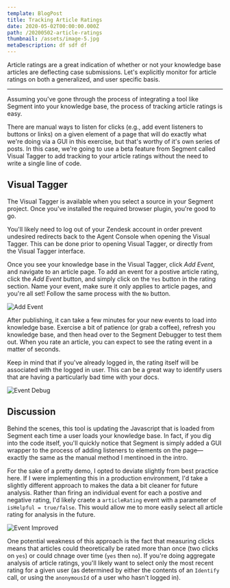 ```yaml
---
template: BlogPost
title: Tracking Article Ratings
date: 2020-05-02T00:00:00.000Z
path: /20200502-article-ratings
thumbnail: /assets/image-5.jpg
metaDescription: df sdf df
---
```


Article ratings are a great indication of whether or not your knowledge base articles are deflecting case submissions. Let's explicitly monitor for article ratings on both a generalized, and user specific basis.

<!-- end -->
---
Assuming you've gone through the process of integrating a tool like Segment into your knowledge base, the process of tracking article ratings is easy. 

There are manual ways to listen for clicks (e.g., add event listeners to buttons or links) on a given element of a page that will do exactly what we're doing via a GUI in this exercise, but that's worthy of it's own series of posts. In this case, we're going to use a beta feature from Segment called Visual Tagger to add tracking to your article ratings without the need to write a single line of code. 

## Visual Tagger

The Visual Tagger is available when you select a source in your Segment project. Once you've installed the required browser plugin, you're good to go. 

You'll likely need to log out of your Zendesk account in order prevent undesired redirects back to the Agent Console when opening the Visual Tagger. This can be done prior to opening Visual Tagger, or directly from the Visual Tagger interface. 

Once you see your knowledge base in the Visual Tagger, click _Add Event_, and navigate to an article page. To add an event for a postive article rating, click the _Add Event_ button, and simply click on the `Yes` button in the rating section. Name your event, make sure it only applies to article pages, and you're all set! Follow the same process with the `No` button. 

![Add Event](/assets/add_event.gif)

After publishing, it can take a few minutes for your new events to load into knowledge base. Exercise a bit of patience (or grab a coffee), refresh you knowledge base, and then head over to the Segment Debugger to test them out. When you rate an article, you can expect to see the rating event in a matter of seconds. 

Keep in mind that if you've already logged in, the rating itself will be associated with the logged in user. This can be a great way to identify users that are having a particularly bad time with your docs. 

![Event Debug](/assets/event_debug.gif)

## Discussion

Behind the scenes, this tool is updating the Javascript that is loaded from Segment each time a user loads your knowledge base. In fact, if you dig into the code itself, you'll quickly notice that Segment is simply added a GUI wrapper to the process of adding listeners to elements on the page—exactly the same as the manual method I mentinoed in the intro. 

For the sake of a pretty demo, I opted to deviate slightly from best practice here. If I were implementing this in a production environment, I'd take a slightly different approach to makes the data a bit cleaner for future analysis. Rather than firing an individual event for each a postive and negative rating, I'd likely craete a `articleRating` event with a parameter of `isHelpful = true/false`. This would allow me to more easily select all article rating for analysis in the future. 

![Event Improved](/assets/event_improved.png)

One potential weakness of this approach is the fact that measuring clicks means that articles could theoretically be rated more than once (two clicks on `yes`) or could chnage over time (`yes` then `no`). If you're doing aggregate analysis of article ratings, you'll likely want to select only the most recent rating for a given user (as determined by either the contents of an `Identify` call, or using the `anonymousId` of a user who hasn't logged in). 



